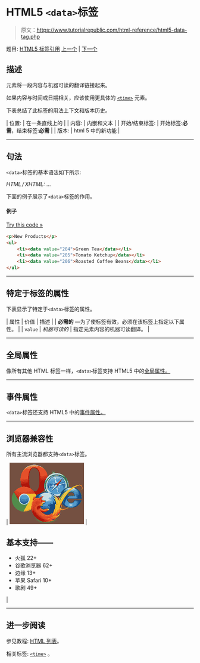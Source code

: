 # HTML5 `<data>`标签

> 原文：<https://www.tutorialrepublic.com/html-reference/html5-data-tag.php>

题目: [HTML5 标签引用](html5-tags.php) [上一个](html-colgroup-tag.php) | [下一个](html5-datalist-tag.php)

## 描述

元素将一段内容与机器可读的翻译链接起来。

如果内容与时间或日期相关，应该使用更具体的 [`<time>`](html5-time-tag.php) 元素。

下表总结了此标签的用法上下文和版本历史。

| 位置: | 在一条直线上的 |
| 内容: | 内嵌和文本 |
| 开始/结束标签: | 开始标签:**必需**，结束标签:**必需** |
| 版本: | html 5 中的新功能 |

* * *

## 句法

`<data>`标签的基本语法如下所示:

*HTML / XHTML:* <data value="*machine-readable*"> ... </data>

下面的例子展示了`<data>`标签的作用。

#### 例子

[Try this code »](../codelab.php?topic=html5&file=data-tag "Try this code using online Editor")

```html
<p>New Products</p>
<ul>
    <li><data value="204">Green Tea</data></li>
    <li><data value="205">Tomato Ketchup</data></li>
    <li><data value="206">Roasted Coffee Beans</data></li>
</ul>
```

* * *

## 特定于标签的属性

下表显示了特定于`<data>`标签的属性。

| 属性 | 价值 | 描述 |
| **必需的** —为了使标签有效，必须在该标签上指定以下属性。 |
| `value` | *机器可读的* | 指定元素内容的机器可读翻译。 |

* * *

## 全局属性

像所有其他 HTML 标签一样，`<data>`标签支持 HTML5 中的[全局属性。](html5-global-attributes.php)

* * *

## 事件属性

`<data>`标签还支持 HTML5 中的[事件属性。](html5-event-attributes.php)

* * *

## 浏览器兼容性

所有主流浏览器都支持`<data>`标签。

| ![Browsers Icon](img/e9331123c77668c1832e541c2fca1002.png) | 

## 基本支持——

*   火狐 22+
*   谷歌浏览器 62+
*   边缘 13+
*   苹果 Safari 10+
*   歌剧 49+

 |

* * *

## 进一步阅读

参见教程: [HTML 列表](../html-tutorial/html-lists.php)。

相关标签: [`<time>`](html5-time-tag.php) 。